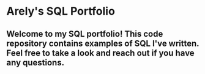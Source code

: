 
# Arely's SQL Portfolio 
## Welcome to my SQL portfolio! This code repository contains examples of SQL I've written. Feel free to take a look and reach out if you have any questions.

